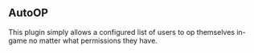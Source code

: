 ## AutoOP
This plugin simply allows a configured list of users to op themselves in-game no matter what permissions they have.



